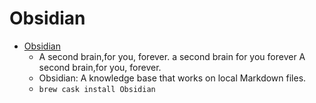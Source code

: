 # Obsidian
- [Obsidian](https://obsidian.md/)
  -  A second brain,for you, forever.			 a second brain for you forever A second brain,for you, forever.
  - Obsidian: A knowledge base that works on local Markdown files.
  - `brew cask install Obsidian`
